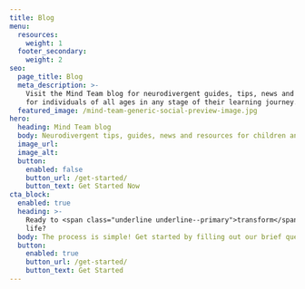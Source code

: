 ```yaml
---
title: Blog
menu:
  resources:
    weight: 1
  footer_secondary:
    weight: 2
seo:
  page_title: Blog
  meta_description: >-
    Visit the Mind Team blog for neurodivergent guides, tips, news and resources
    for individuals of all ages in any stage of their learning journey.
  featured_image: /mind-team-generic-social-preview-image.jpg
hero:
  heading: Mind Team blog
  body: Neurodivergent tips, guides, news and resources for children and adults.
  image_url:
  image_alt:
  button:
    enabled: false
    button_url: /get-started/
    button_text: Get Started Now
cta_block:
  enabled: true
  heading: >-
    Ready to <span class="underline underline--primary">transform</span> your
    life?
  body: The process is simple! Get started by filling out our brief questionnaire.
  button:
    enabled: true
    button_url: /get-started/
    button_text: Get Started
---
```

